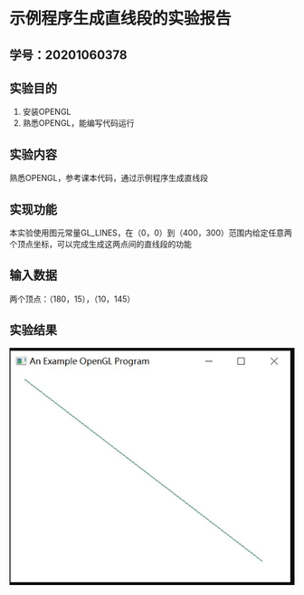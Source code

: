 # 示例程序生成直线段的实验报告

## 学号：20201060378

## 实验目的
1. 安装OPENGL
2. 熟悉OPENGL，能编写代码运行

## 实验内容
熟悉OPENGL，参考课本代码，通过示例程序生成直线段

## 实现功能
本实验使用图元常量GL_LINES，在（0，0）到（400，300）范围内给定任意两个顶点坐标，可以完成生成这两点间的直线段的功能

## 输入数据
两个顶点：（180，15），（10，145）

## 实验结果
![两点之间的直线段](https://github.com/2403717503/computer_Graphics/raw/main/1.png)